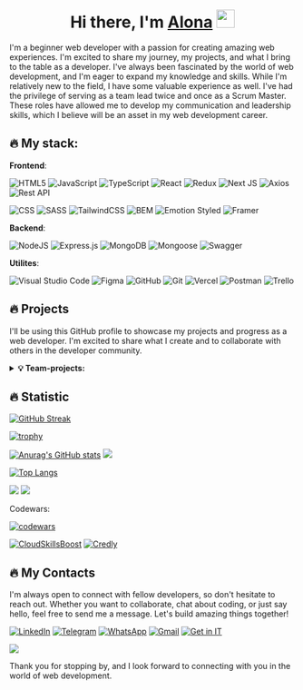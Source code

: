<h1 align="center">Hi there, I'm <a href="https://acvetochka.github.io/Resume" target="_blank">Alona</a> 
<img src="https://github.com/blackcater/blackcater/raw/main/images/Hi.gif" height="32"/></h1>

<!-- ![](https://komarev.com/ghpvc/?acvetochka&color=blue) -->
I'm a beginner web developer with a passion for creating amazing web experiences. I'm excited to share my journey, my projects, and what I bring to the table as a developer.
I've always been fascinated by the world of web development, and I'm eager to expand my knowledge and skills. While I'm relatively new to the field, I have some valuable experience as well. I've had the privilege of serving as a team lead twice and once as a Scrum Master. These roles have allowed me to develop my communication and leadership skills, which I believe will be an asset in my web development career.

<!-- As a beginner, I may not have years of experience, but I bring enthusiasm, dedication, and a commitment to learning. Here's what you can expect from me:

- Passion: I'm incredibly passionate about web development. I'm excited to tackle new challenges and dive into the world of coding.

- Collaboration: My experience as a team lead and Scrum Master has taught me the value of collaboration. I'm a team player who is always ready to work with others to achieve our goals.

- Adaptability: The tech world is constantly evolving, and I'm committed to staying up-to-date with the latest trends and technologies. I'm a quick learner and am excited to adapt to new tools and techniques.

- Problem-Solving: I love solving problems, whether it's debugging code or finding creative solutions to complex challenges. I'm always up for a good puzzle. -->

## :fire: My stack:

**Frontend**:

  ![HTML5](https://img.shields.io/badge/html5-%23E34F26.svg?style=for-the-badge&logo=html5&logoColor=white)
  ![JavaScript](https://img.shields.io/badge/javascript-%23323330.svg?style=for-the-badge&logo=javascript&logoColor=%23F7DF1E)
  ![TypeScript](https://img.shields.io/badge/typescript-%23007ACC.svg?style=for-the-badge&logo=typescript&logoColor=white)
  ![React](https://img.shields.io/badge/react-%2320232a.svg?style=for-the-badge&logo=react&logoColor=%2361DAFB)
  ![Redux](https://img.shields.io/badge/redux-%23593d88.svg?style=for-the-badge&logo=redux&logoColor=white)
  ![Next JS](https://img.shields.io/badge/Next-black?style=for-the-badge&logo=next.js&logoColor=white)
  ![Axios](https://img.shields.io/badge/Axios-5A29E4?style=for-the-badge&logo=axios&logoColor=white)
  ![Rest API](https://img.shields.io/badge/Rest_API-gray?style=for-the-badge)

  ![CSS](https://img.shields.io/badge/CSS3-1572B6?style=for-the-badge&logo=css3&logoColor=white)
  ![SASS](https://img.shields.io/badge/SASS-hotpink.svg?style=for-the-badge&logo=SASS&logoColor=white)
  ![TailwindCSS](https://img.shields.io/badge/tailwindcss-%2338B2AC.svg?style=for-the-badge&logo=tailwind-css&logoColor=white)
  ![BEM](https://img.shields.io/badge/BEM-20232a?style=for-the-badge&logo=bem&logoColor=white)
  ![Emotion Styled](https://img.shields.io/badge/Emotion-D26AC2?style=for-the-badge)
  ![Framer](https://img.shields.io/badge/Framer-black?style=for-the-badge&logo=framer&logoColor=blue)

**Backend**:

  ![NodeJS](https://img.shields.io/badge/node.js-6DA55F?style=for-the-badge&logo=node.js&logoColor=white)
  ![Express.js](https://img.shields.io/badge/express.js-%23404d59.svg?style=for-the-badge&logo=express&logoColor=%2361DAFB)
  ![MongoDB](https://img.shields.io/badge/MongoDB-%234ea94b.svg?style=for-the-badge&logo=mongodb&logoColor=white)
  ![Mongoose](https://img.shields.io/badge/Mongoose-gray?style=for-the-badge&logo=mongoose&logoColor=880000)
  ![Swagger](https://img.shields.io/badge/-Swagger-%23Clojure?style=for-the-badge&logo=swagger&logoColor=white)

 **Utilites**:

   ![Visual Studio Code](https://img.shields.io/badge/Visual%20Studio%20Code-0078d7.svg?style=for-the-badge&logo=visual-studio-code&logoColor=white)
   ![Figma](https://img.shields.io/badge/figma-%23F24E1E.svg?style=for-the-badge&logo=figma&logoColor=white)
   ![GitHub](https://img.shields.io/badge/github-%23121011.svg?style=for-the-badge&logo=github&logoColor=white)
   ![Git](https://img.shields.io/badge/git-%23F05033.svg?style=for-the-badge&logo=git&logoColor=white)
   ![Vercel](https://img.shields.io/badge/vercel-%23000000.svg?style=for-the-badge&logo=vercel&logoColor=white)
   ![Postman](https://img.shields.io/badge/Postman-FF6C37?style=for-the-badge&logo=postman&logoColor=white)
   ![Trello](https://img.shields.io/badge/Trello-%23026AA7.svg?style=for-the-badge&logo=Trello&logoColor=white)

## :fire: Projects
I'll be using this GitHub profile to showcase my projects and progress as a web developer. I'm excited to share what I create and to collaborate with others in the developer community.

<details>
<summary><b>💡 Team-projects:</b></summary>

[![Smile Bar Repo](https://github-readme-stats.vercel.app/api/pin/?username=acvetochka&repo=smile_bar&theme=tokyonight&description_lines_count=3&card_width=100)](https://github.com/acvetochka/smile_bar)
[![Goose-track-project Repo](https://github-readme-stats.vercel.app/api/pin/?username=acvetochka&repo=goose-track-project&theme=tokyonight&description_lines_count=3)](https://github.com/acvetochka/goose-track-project)
[![project-bookshelf Repo](https://github-readme-stats.vercel.app/api/pin/?username=acvetochka&repo=project-bookshelf&theme=tokyonight&description_lines_count=3)](https://github.com/acvetochka/project-bookshelf)
[![Mimino Repo](https://github-readme-stats.vercel.app/api/pin/?username=acvetochka&repo=mimino&theme=tokyonight&description_lines_count=3)](https://github.com/acvetochka/mimino)
</details>

## :fire: Statistic

[![GitHub Streak](https://streak-stats.demolab.com/?user=acvetochka&theme=tokyonight)](https://git.io/streak-stats)

[![trophy](https://github-profile-trophy.vercel.app/?username=acvetochka&theme=discord&rank=-C,-?&no-frame=true)](https://github.com/ryo-ma/github-profile-trophy)

[![Anurag's GitHub stats](https://github-readme-stats.vercel.app/api?username=acvetochka&theme=tokyonight&hide_border=true)](https://github.com/anuraghazra/github-readme-stats)
![](https://github-profile-summary-cards.vercel.app/api/cards/productive-time?username=acvetochka&theme=tokyonight)

[![Top Langs](https://github-readme-stats.vercel.app/api/top-langs/?username=acvetochka&layout=compact&theme=tokyonight)](https://github.com/anuraghazra/github-readme-stats)

![](https://raw.githubusercontent.com/acvetochka/github-stats/master/generated/overview.svg#gh-dark-mode-only)
![](https://raw.githubusercontent.com/acvetochka/github-stats/master/generated/overview.svg#gh-light-mode-only)

Codewars:

[![codewars](https://www.codewars.com/users/acvetochka/badges/small)](https://www.codewars.com/users/acvetochka) 

<a href="https://www.cloudskillsboost.google/public_profiles/3df8c2a4-5937-47cd-9e6f-8be8c5e95deb" target="_blank">![CloudSkillsBoost](https://img.shields.io/badge/Cloud_Skills_Boost-1a73e8?style=for-the-badge)</a>
<a href="https://www.credly.com/users/lona-kuznietsova" target="_blank">![Credly](https://img.shields.io/badge/Credly-ff6a00?style=for-the-badge)</a>

## :fire: My Contacts

I'm always open to connect with fellow developers, so don't hesitate to reach out. Whether you want to collaborate, chat about coding, or just say hello, feel free to send me a message. Let's build amazing things together!

<a href="https://www.linkedin.com/in/alona-kuznietsova/" target="_blank">![LinkedIn](https://img.shields.io/badge/linkedin-%230077B5.svg?style=for-the-badge&logo=linkedin&logoColor=white)</a>
<a href="https://t.me/acvetochka" target="_blank">![Telegram](https://img.shields.io/badge/Telegram-2CA5E0?style=for-the-badge&logo=telegram&logoColor=white)</a>
<a href="https://wa.me/30961270693" target="_blank">![WhatsApp](https://img.shields.io/badge/WhatsApp-25D366?style=for-the-badge&logo=whatsapp&logoColor=white)</a>
<a href="mailto:acvetochka@gmail.com" target="_blank">![Gmail](https://img.shields.io/badge/Gmail-D14836?style=for-the-badge&logo=gmail&logoColor=white)</a>
<a href="https://www.get-in-it.de/profil/JZNjS79xsiXUeN4VeAzYw1I70sSQY1mZ" target="_blank">![Get in IT](https://img.shields.io/badge/Get_in_IT-6eab1b6?style=for-the-badge)</a>


<a href="https://u8views.com/github/acvetochka"><img src="https://u8views.com/api/v1/github/profiles/116402791/views/day-week-month-total-count.svg"></a>


Thank you for stopping by, and I look forward to connecting with you in the world of web development.  

<!--[![Readme Card](https://github-readme-stats.vercel.app/api/pin/?username=acvetochka&repo=goit-react-hw-05-movies)](https://github.com/anuraghazra/github-readme-stats)-->

